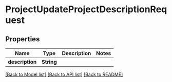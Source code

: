 # ProjectUpdateProjectDescriptionRequest

## Properties

Name | Type | Description | Notes
------------ | ------------- | ------------- | -------------
**description** | **String** |  | 

[[Back to Model list]](../README.md#documentation-for-models) [[Back to API list]](../README.md#documentation-for-api-endpoints) [[Back to README]](../README.md)


